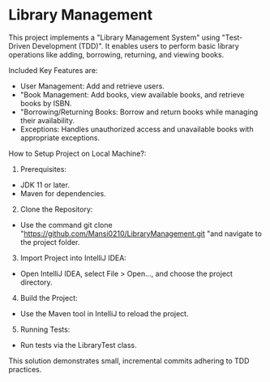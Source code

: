 # Library Management
This project implements a "Library Management System" using "Test-Driven Development (TDD)". It enables users to perform basic library operations like adding, borrowing, returning, and viewing books.

Included Key Features are:
- User Management: Add and retrieve users.
- "Book Management: Add books, view available books, and retrieve books by ISBN.
- "Borrowing/Returning Books: Borrow and return books while managing their availability.
- Exceptions: Handles unauthorized access and unavailable books with appropriate exceptions.

How to Setup Project on Local Machine?:
1. Prerequisites:
  - JDK 11 or later.
  - Maven for dependencies.

2. Clone the Repository:
  - Use the command git clone "https://github.com/Mansi0210/LibraryManagement.git  "and navigate to the project folder.

3. Import Project into IntelliJ IDEA:
  - Open IntelliJ IDEA, select File > Open..., and choose the project directory.

4. Build the Project:
  - Use the Maven tool in IntelliJ to reload the project.

5. Running Tests:
  - Run tests via the LibraryTest class.

This solution demonstrates small, incremental commits adhering to TDD practices.
